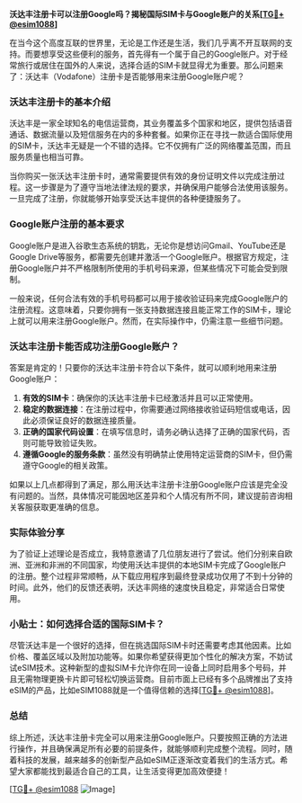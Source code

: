 **沃达丰注册卡可以注册Google吗？揭秘国际SIM卡与Google账户的关系[[TG💪+ @esim1088](https://t.me/s/esim1088)]**

在当今这个高度互联的世界里，无论是工作还是生活，我们几乎离不开互联网的支持。而要想享受这些便利的服务，首先得有一个属于自己的Google账户。对于经常旅行或居住在国外的人来说，选择合适的SIM卡就显得尤为重要。那么问题来了：沃达丰（Vodafone）注册卡是否能够用来注册Google账户呢？

### 沃达丰注册卡的基本介绍

沃达丰是一家全球知名的电信运营商，其业务覆盖多个国家和地区，提供包括语音通话、数据流量以及短信服务在内的多种套餐。如果你正在寻找一款适合国际使用的SIM卡，沃达丰无疑是一个不错的选择。它不仅拥有广泛的网络覆盖范围，而且服务质量也相当可靠。

当你购买一张沃达丰注册卡时，通常需要提供有效的身份证明文件以完成注册过程。这一步骤是为了遵守当地法律法规的要求，并确保用户能够合法使用该服务。一旦完成了注册，你就能够开始享受沃达丰提供的各种便捷服务了。

### Google账户注册的基本要求

Google账户是进入谷歌生态系统的钥匙，无论你是想访问Gmail、YouTube还是Google Drive等服务，都需要先创建并激活一个Google账户。根据官方规定，注册Google账户并不严格限制所使用的手机号码来源，但某些情况下可能会受到限制。

一般来说，任何合法有效的手机号码都可以用于接收验证码来完成Google账户的注册流程。这意味着，只要你拥有一张支持数据连接且能正常工作的SIM卡，理论上就可以用来注册Google账户。然而，在实际操作中，仍需注意一些细节问题。

### 沃达丰注册卡能否成功注册Google账户？

答案是肯定的！只要你的沃达丰注册卡符合以下条件，就可以顺利地用来注册Google账户：

1. **有效的SIM卡**：确保你的沃达丰注册卡已经激活并且可以正常使用。
2. **稳定的数据连接**：在注册过程中，你需要通过网络接收验证码短信或电话，因此必须保证良好的数据连接质量。
3. **正确的国家代码设置**：在填写信息时，请务必确认选择了正确的国家代码，否则可能导致验证失败。
4. **遵循Google的服务条款**：虽然没有明确禁止使用特定运营商的SIM卡，但仍需遵守Google的相关政策。

如果以上几点都得到了满足，那么用沃达丰注册卡注册Google账户应该是完全没有问题的。当然，具体情况可能因地区差异和个人情况有所不同，建议提前咨询相关客服获取更准确的信息。

### 实际体验分享

为了验证上述理论是否成立，我特意邀请了几位朋友进行了尝试。他们分别来自欧洲、亚洲和非洲的不同国家，均使用沃达丰提供的本地SIM卡完成了Google账户的注册。整个过程非常顺畅，从下载应用程序到最终登录成功仅用了不到十分钟的时间。此外，他们的反馈还表明，沃达丰网络的速度快且稳定，非常适合日常使用。

### 小贴士：如何选择合适的国际SIM卡？

尽管沃达丰是一个很好的选择，但在挑选国际SIM卡时还需要考虑其他因素。比如价格、覆盖区域以及附加功能等。如果你希望获得更加个性化的解决方案，不妨试试eSIM技术。这种新型的虚拟SIM卡允许你在同一设备上同时启用多个号码，并且无需物理更换卡片即可轻松切换运营商。目前市面上已经有多个品牌推出了支持eSIM的产品，比如eSIM1088就是一个值得信赖的选择[[TG💪+ @esim1088](https://t.me/s/esim1088)]。

### 总结

综上所述，沃达丰注册卡完全可以用来注册Google账户。只要按照正确的方法进行操作，并且确保满足所有必要的前提条件，就能够顺利完成整个流程。同时，随着科技的发展，越来越多的创新型产品如eSIM正逐渐改变着我们的生活方式。希望大家都能找到最适合自己的工具，让生活变得更加高效便捷！

[[TG💪+ @esim1088](https://t.me/s/esim1088) ![Image](https://i.postimg.cc/4NQfJmqS/Snipaste-2025-05-13-00-14-12.png)]